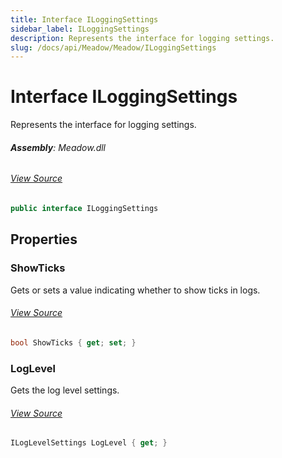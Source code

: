 ```yaml
---
title: Interface ILoggingSettings
sidebar_label: ILoggingSettings
description: Represents the interface for logging settings.
slug: /docs/api/Meadow/Meadow/ILoggingSettings
---
```

# Interface ILoggingSettings
Represents the interface for logging settings.

###### **Assembly**: Meadow.dll
###### [View Source](https://github.com/WildernessLabs/Meadow.Core.git/blob/develop/source/Meadow.Core/Configuration/ILoggingSettings.cs#L6)
```csharp title="Declaration"
public interface ILoggingSettings
```
## Properties
### ShowTicks
Gets or sets a value indicating whether to show ticks in logs.
###### [View Source](https://github.com/WildernessLabs/Meadow.Core.git/blob/develop/source/Meadow.Core/Configuration/ILoggingSettings.cs#L11)
```csharp title="Declaration"
bool ShowTicks { get; set; }
```
### LogLevel
Gets the log level settings.
###### [View Source](https://github.com/WildernessLabs/Meadow.Core.git/blob/develop/source/Meadow.Core/Configuration/ILoggingSettings.cs#L16)
```csharp title="Declaration"
ILogLevelSettings LogLevel { get; }
```
